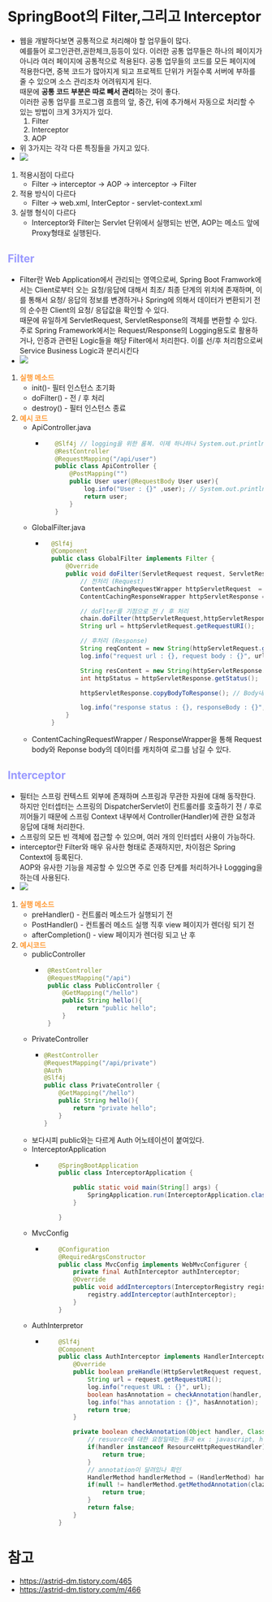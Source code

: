 # SpringBoot의 Filter,그리고 Interceptor
- 웹을 개발하다보면 공통적으로 처리해야 할 업무들이 많다.</br> 예를들어 로그인관련,권한체크,등등이 있다. 이러한 공통 업무들은 하나의 페이지가 아니라 여러 페이지에 공통적으로 적용된다. 공통 업무들의 코드를 모든 페이지에 적용한다면, 중복 코드가 많아지게 되고 프로젝트 단위가 커질수록 서버에 부하를 줄 수 있으며 소스 관리조차 어려워지게 된다.</br>때문에 **공통 코드 부분은 따로 빼서 관리**하는 것이 좋다.</br> 이러한 공통 업무를 프로그램 흐름의 앞, 중간, 뒤에 추가해서 자동으로 처리할 수 있는 방법이 크게 3가지가 있다.
  1. Filter
  2. Interceptor
  3. AOP
- 위 3가지는 각각 다른 특징들을 가지고 있다.
- ![](https://img1.daumcdn.net/thumb/R1280x0/?scode=mtistory2&fname=https%3A%2F%2Fblog.kakaocdn.net%2Fdn%2Fb0DgB5%2FbtrcgPF7khm%2FKXudi8dL48kQEwfbkJeFKK%2Fimg.png)
1. 적용시점이 다르다
   - Filter -> interceptor -> AOP -> interceptor -> Filter
2. 적용 방식이 다르다
   - Filter -> web.xml, InterCeptor - servlet-context.xml
3. 실행 형식이 다르다
   - Interceptor와 Filter는 Servlet 단위에서 실행되는 반면, AOP는 메소드 앞에 Proxy형태로 실행된다.
## __<span style="color:#9999ff">Filter</span>__
- Filter란 Web Application에서 관리되는 영역으로써, Spring Boot Framwork에서는 Client로부터 오는 요청/응답에 대해서 최초/ 최종 단계의 위치에 존재하며, 이를 통해서 요청/ 응답의 정보를 변경하거나 Spring에 의해서 데이터가 변환되기 전의 순수한 Client의 요청/ 응답값을 확인할 수 있다.</br>때문에 유일하게 ServletRequest, ServletResponse의 객체를 변환할 수 있다.</br> 주로 Spring Framework에서는 Request/Response의 Logging용도로 활용하거나, 인증과 관련된 Logic들을 해당 Filter에서 처리한다. 이를 선/후 처리함으로써 Service Business Logic과 분리시킨다
- ![](https://img1.daumcdn.net/thumb/R1280x0/?scode=mtistory2&fname=https%3A%2F%2Fblog.kakaocdn.net%2Fdn%2FcWUKCK%2Fbtrb8UuANHA%2FVIHEKxMVZukj8Qb1LGLxEk%2Fimg.png)
1. __<span style="color:#ff9933">실행 메소드</span>__
   - init()- 필터 인스턴스 초기화
   - doFilter() - 전 / 후 처리
   - destroy() - 필터 인스턴스 종료
2. __<span style="color:#ff9933">예시 코드</span>__
   - ApiController.java
     - ``` java
          @Slf4j // logging을 위한 롬복. 이제 하나하나 System.out.println안해도 된다.
          @RestController
          @RequestMapping("/api/user")
          public class ApiController {
              @PostMapping("")
              public User user(@RequestBody User user){
                  log.info("User : {}" ,user); // System.out.println 대체
                  return user;
              }
          }
    - GlobalFilter.java
      - ``` java
          @Slf4j
          @Component
          public class GlobalFilter implements Filter {
              @Override
              public void doFilter(ServletRequest request, ServletResponse response, FilterChain chain) throws IOException, ServletException{
                  // 전처리 (Request)
                  ContentCachingRequestWrapper httpServletRequest  = new ContentCachingRequestWrapper((HttpServletRequest)request);
                  ContentCachingResponseWrapper httpServletResponse = new ContentCachingResponseWrapper((HttpServletResponse)response);

                  // doFlter를 기점으로 전 / 후 처리
                  chain.doFilter(httpServletRequest,httpServletResponse);
                  String url = httpServletRequest.getRequestURI();

                  // 후처리 (Response)
                  String reqContent = new String(httpServletRequest.getContentAsByteArray());
                  log.info("request url : {}, request body : {}", url, reqContent);

                  String resContent = new String(httpServletResponse.getContentAsByteArray());
                  int httpStatus = httpServletResponse.getStatus();

                  httpServletResponse.copyBodyToResponse(); // Body내용을 읽고 모두 다 빼버려서 다시 한번 copy해서 넣어준다. 그래야 client도 return된 body를 확인할 수 있다.

                  log.info("response status : {}, responseBody : {}", httpStatus, resContent);
              }
          }
    -  ContentCachingRequestWrapper / ResponseWrapper을 통해 Request body와 Reponse body의 데이터를 캐치하여 로그를 남길 수 있다.
## __<span style="color:#9999ff">Interceptor</span>__
- 필터는 스프링 컨텍스트 외부에 존재하며 스프링과 무관한 자원에 대해 동작한다.</br> 하지만 인터셉터는 스프링의 DispatcherServlet이 컨트롤러를 호출하기 전 / 후로 끼어들기 때문에 스프링 Context 내부에서 Controller(Handler)에 관한 요청과 응답에 대해 처리한다.
- 스프링의 모든 빈 객체에 접근할 수 있으며, 여러 개의 인터셉터 사용이 가능하다.
- interceptor란 Filter와 매우 유사한 형태로 존재하지만, 차이점은 Spring Context에 등록된다.</br>AOP와 유사한 기능을 제공할 수 있으면 주로 인증 단계를 처리하거나 Loggging을 하는데 사용된다.
- ![](https://img1.daumcdn.net/thumb/R1280x0/?scode=mtistory2&fname=https%3A%2F%2Fblog.kakaocdn.net%2Fdn%2FI8SpM%2FbtrhFsTVbPb%2F4YqABGkbK5zDkY4VVpdX0K%2Fimg.png)
1. __<span style="color:#ff9933">실행 메소드</span>__
   - preHandler() - 컨트롤러 메소드가 실행되기 전
   - PostHandler() - 컨트롤러 메소드 실행 직후 view 페이지가 렌더링 되기 전
   - afterCompletion() - view 페이지가 렌더링 되고 난 후
2. __<span style="color:#ff9933">예시코드</span>__
   - publicController
     - ``` java
        @RestController
        @RequestMapping("/api")
        public class PublicController {
            @GetMapping("/hello")
            public String hello(){
                return "public hello";
            }
        }
    - PrivateController
      - ``` java
        @RestController
        @RequestMapping("/api/private")
        @Auth
        @Slf4j
        public class PrivateController {
            @GetMapping("/hello")
            public String hello(){
                return "private hello";
            }
        }
    - 보다시피 public와는 다르게 Auth 어노테이션이 붙여있다.
    - InterceptorApplication
      - ``` java
            @SpringBootApplication
            public class InterceptorApplication {

                public static void main(String[] args) {
                    SpringApplication.run(InterceptorApplication.class, args);
                }

            }
    - MvcConfig
      - ``` java
            @Configuration
            @RequiredArgsConstructor
            public class MvcConfig implements WebMvcConfigurer {
                private final AuthInterceptor authInterceptor;
                @Override
                public void addInterceptors(InterceptorRegistry registry){
                    registry.addInterceptor(authInterceptor);
                }
            }
    - AuthInterpretor
      - ``` java
            @Slf4j
            @Component
            public class AuthInterceptor implements HandlerInterceptor {
                @Override
                public boolean preHandle(HttpServletRequest request, HttpServletResponse response, Object handler) throws Exception {
                    String url = request.getRequestURI();
                    log.info("request URL : {}", url);
                    boolean hasAnnotation = checkAnnotation(handler, Auth.class);
                    log.info("has annotation : {}", hasAnnotation);
                    return true;
                }

                private boolean checkAnnotation(Object handler, Class clazz){
                    // resuorce에 대한 요청일때는 통과 ex : javascript, html..
                    if(handler instanceof ResourceHttpRequestHandler){
                        return true;
                    }
                    // annotation이 달려있나 확인
                    HandlerMethod handlerMethod = (HandlerMethod) handler;
                    if(null != handlerMethod.getMethodAnnotation(clazz)|| null != handlerMethod.getBeanType().getAnnotation(clazz)){
                        return true;
                    }
                    return false;
                }
            }
# 참고
- https://astrid-dm.tistory.com/465
- https://astrid-dm.tistory.com/m/466